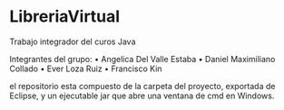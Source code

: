 # LibreriaVirtual

Trabajo integrador del curos Java

Integrantes del grupo:
•	Angelica Del Valle Estaba
•	Daniel Maximiliano Collado
•	Ever Loza Ruiz
•	Francisco Kin


el repositorio esta compuesto de la carpeta del proyecto, exportada de Eclipse, y un ejecutable jar que abre una ventana de cmd en Windows. 
